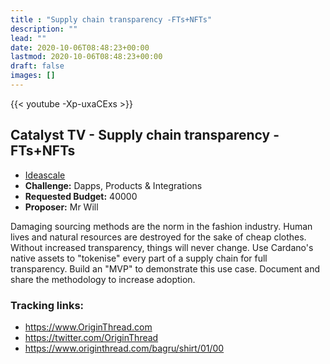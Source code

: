 ```yaml
---
title : "Supply chain transparency -FTs+NFTs"
description: ""
lead: ""
date: 2020-10-06T08:48:23+00:00
lastmod: 2020-10-06T08:48:23+00:00
draft: false
images: []
---
```


{{<  youtube -Xp-uxaCExs >}}

## Catalyst TV - Supply chain transparency -FTs+NFTs

- [Ideascale](https://cardano.ideascale.com/c/idea/419487)
- **Challenge:** Dapps, Products & Integrations
- **Requested Budget:** 40000
- **Proposer:** Mr Will


Damaging sourcing methods are the norm in the fashion industry. Human lives and natural resources are destroyed for the sake of cheap clothes. Without increased transparency, things will never change. Use Cardano's native assets to "tokenise" every part of a supply chain for full transparency.
Build an "MVP" to demonstrate this use case.
Document and share the methodology to increase adoption.

### Tracking links:

- <https://www.OriginThread.com>
- <https://twitter.com/OriginThread>
- <https://www.originthread.com/bagru/shirt/01/00>

